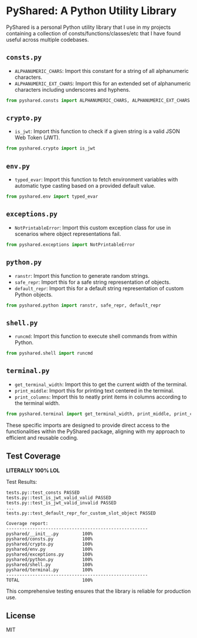 # PyShared: A Python Utility Library

PyShared is a personal Python utility library that I use in my projects containing a collection of consts/functions/classes/etc that I have found useful across multiple codebases.

## `consts.py`

- `ALPHANUMERIC_CHARS`: Import this constant for a string of all alphanumeric characters.
- `ALPHANUMERIC_EXT_CHARS`: Import this for an extended set of alphanumeric characters including underscores and hyphens.

```python
from pyshared.consts import ALPHANUMERIC_CHARS, ALPHANUMERIC_EXT_CHARS
```

## `crypto.py`

- `is_jwt`: Import this function to check if a given string is a valid JSON Web Token (JWT).

```python
from pyshared.crypto import is_jwt
```

## `env.py`

- `typed_evar`: Import this function to fetch environment variables with automatic type casting based on a provided default value.

```python
from pyshared.env import typed_evar
```

## `exceptions.py`

- `NotPrintableError`: Import this custom exception class for use in scenarios where object representations fail.

```python
from pyshared.exceptions import NotPrintableError
```

## `python.py`

- `ranstr`: Import this function to generate random strings.
- `safe_repr`: Import this for a safe string representation of objects.
- `default_repr`: Import this for a default string representation of custom Python objects.

```python
from pyshared.python import ranstr, safe_repr, default_repr
```

## `shell.py`

- `runcmd`: Import this function to execute shell commands from within Python.

```python
from pyshared.shell import runcmd
```

## `terminal.py`

- `get_terminal_width`: Import this to get the current width of the terminal.
- `print_middle`: Import this for printing text centered in the terminal.
- `print_columns`: Import this to neatly print items in columns according to the terminal width.

```python
from pyshared.terminal import get_terminal_width, print_middle, print_columns
```

These specific imports are designed to provide direct access to the functionalities within the PyShared package, aligning with my approach to efficient and reusable coding.

## Test Coverage

**LITERALLY 100% LOL**

Test Results:

```
tests.py::test_consts PASSED
tests.py::test_is_jwt_valid_valid PASSED
tests.py::test_is_jwt_valid_invalid PASSED
...
tests.py::test_default_repr_for_custom_slot_object PASSED

Coverage report:
------------------------------------------------------
pyshared/__init__.py         100%
pyshared/consts.py           100%
pyshared/crypto.py           100%
pyshared/env.py              100%
pyshared/exceptions.py       100%
pyshared/python.py           100%
pyshared/shell.py            100%
pyshared/terminal.py         100%
------------------------------------------------------
TOTAL                        100%
```

This comprehensive testing ensures that the library is reliable for production use.

## License

MIT
